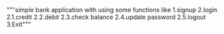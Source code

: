 """simple bank application with using some functions like
1.signup
2.login
	2.1.credit
	2.2.debit
	2.3.check balance
	2.4.update password
	2.5.logout
3.Exit"""
